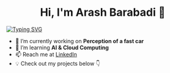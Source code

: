 # <div align="center">Hi, I'm Arash Barabadi 👋 </div>   

[![Typing SVG](https://readme-typing-svg.demolab.com?font=Fira+Code&pause=1000&center=true&width=435&lines=Autonomous+Engineer;Robotocist;Tech+Enthusiast)](https://git.io/typing-svg)
- 🔭 I’m currently working on **Perception of a fast car**  
- 🌱 I’m learning **AI & Cloud Computing**  
- 📫 Reach me at [LinkedIn](www.linkedin.com/in/arash-barabadi)
- 💡 Check out my projects below 👇  
